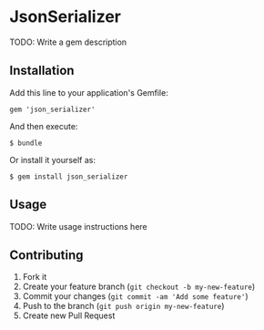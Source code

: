 # JsonSerializer

TODO: Write a gem description

## Installation

Add this line to your application's Gemfile:

    gem 'json_serializer'

And then execute:

    $ bundle

Or install it yourself as:

    $ gem install json_serializer

## Usage

TODO: Write usage instructions here

## Contributing

1. Fork it
2. Create your feature branch (`git checkout -b my-new-feature`)
3. Commit your changes (`git commit -am 'Add some feature'`)
4. Push to the branch (`git push origin my-new-feature`)
5. Create new Pull Request

